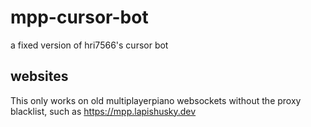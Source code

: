 # mpp-cursor-bot
a fixed version of hri7566's cursor bot

## websites
This only works on old multiplayerpiano websockets without the proxy blacklist, such as
https://mpp.lapishusky.dev
